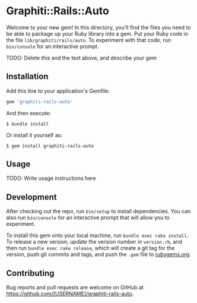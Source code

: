 # Graphiti::Rails::Auto

Welcome to your new gem! In this directory, you'll find the files you need to be able to package up your Ruby library into a gem. Put your Ruby code in the file `lib/graphiti/rails/auto`. To experiment with that code, run `bin/console` for an interactive prompt.

TODO: Delete this and the text above, and describe your gem

## Installation

Add this line to your application's Gemfile:

```ruby
gem 'graphiti-rails-auto'
```

And then execute:

    $ bundle install

Or install it yourself as:

    $ gem install graphiti-rails-auto

## Usage

TODO: Write usage instructions here

## Development

After checking out the repo, run `bin/setup` to install dependencies. You can also run `bin/console` for an interactive prompt that will allow you to experiment.

To install this gem onto your local machine, run `bundle exec rake install`. To release a new version, update the version number in `version.rb`, and then run `bundle exec rake release`, which will create a git tag for the version, push git commits and tags, and push the `.gem` file to [rubygems.org](https://rubygems.org).

## Contributing

Bug reports and pull requests are welcome on GitHub at https://github.com/[USERNAME]/graphiti-rails-auto.

